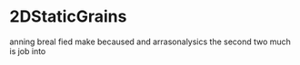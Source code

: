 2DStaticGrains
==============

anning breal fied make becaused and arrasonalysics the second two much is job into